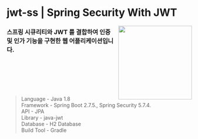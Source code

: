 # jwt-ss | Spring Security With JWT

<img align="right" src="https://github.com/jeongwon201/spring-webflux/assets/81132541/3e7997d0-0dd2-4bba-84e2-5c5584cfecd0" width="200px"/>
<h3 align="left">스프링 시큐리티와 JWT 를 결합하여 인증 및 인가 기능을 구현한 웹 어플리케이션입니다.</h3>
<br />
<br />
<br />
<br />

##

> Language - Java 1.8  
> Framework - Spring Boot 2.7.5., Spring Security 5.7.4.  
> API - JPA  
> Library - java-jwt  
> Database - H2 Database  
> Build Tool - Gradle  
<br />
